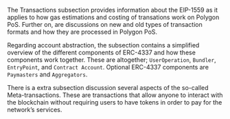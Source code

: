 

The Transactions subsection provides information about the EIP-1559 as it applies to how gas estimations and costing of transations work on Polygon PoS. Further on, are discussions on new and old types of transaction formats and how they are processed in Polygon PoS.

Regarding account abstraction, the subsection contains a simplified overview of the different components of ERC-4337 and how these components work together. These are altogether; `UserOperation`, `Bundler`, `EntryPoint`, and `Contract Account`. Optional ERC-4337 components are `Paymasters` and `Aggregators`.

There is a extra subsection discussion several aspects of the so-called Meta-transactions. These are transactions that allow anyone to interact with the blockchain without requiring users to have tokens in order to pay for the network’s services. 

